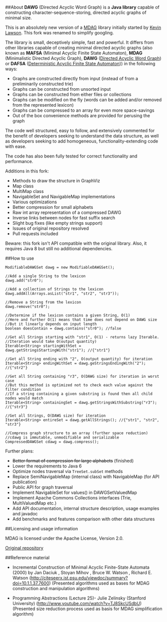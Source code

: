 ##About
**DAWG** (Directed Acyclic Word Graph) is a **Java library** capable of constructing character-sequence-storing, directed acyclic graphs of minimal size.

This is an absolutely new version of a [MDAG](https://github.com/klawson88/MDAG) library initially started by [Kevin Lawson](https://github.com/klawson88). This fork was renamed to simplify googling.

The library is small, deceptively simple, fast and powerful. It differs from other libraries capable of creating minimal directed acyclic graphs
(also known as **MAFSA** (Minimal Acyclic Finite State Automaton), **MDAG** (Minimalistic Directed Acyclic Graph), **DAWG** ([Directed Acyclic Word Graph](https://en.wikipedia.org/wiki/Directed_acyclic_word_graph)) or **DAFSA** ([Deterministic Acyclic Finite State Automaton](https://en.wikipedia.org/wiki/Deterministic_acyclic_finite_state_automaton))) in the following ways:

- Graphs are constructed directly from input (instead of from a preliminarily constructed trie)
- Graphs can be constructed from unsorted input
- Graphs can be constructed from either files or collections
- Graphs can be modified on the fly (words can be added and/or removed from the represented lexicon)
- Graphs can be compressed to an array for even more space-savings
- Out of the box convenience methods are provided for perusing the graph

The code well structured, easy to follow, and extensively commented for the
benefit of developers seeking to understand the data structure, as well as
developers seeking to add homogeneous, functionality-extending code with ease.

The code has also been fully tested for correct functionality and performance.

Additions in this fork:

- Methods to draw the structure in GraphViz
- Map class
- MultiMap class
- NavigableSet and NavigableMap implementations
- Various optimizations
- Better compression for small alphabets
- Raw int array representation of a compressed DAWG
- Inverse links between nodes for fast suffix search
- Slight bug fixes (like empty strings support)
- Issues of original repository resolved
- Pull requests included

Beware: this fork isn't API compatible with the original library. Also, it requires Java 8 but still no additional dependencies.

##How to use

    ModifiableDAWGSet dawg = new ModifiableDAWGSet();
    
    //Add a single String to the lexicon
    dawg.add("str0");
    
    //Add a collection of Strings to the lexicon
    dawg.addAll(Arrays.asList("str1", "str2", "str3"));
    
    //Remove a String from the lexicon
    dawg.remove("str0");
    
    //Determine if the lexicon contains a given String, O(1)
    //Here and further O(1) means that time does not depend on DAWG size
    //But it linearly depends on input length
    boolean doesContain = dawg.contains("str0"); //false
    
    //Get all Strings starting with "str1", O(1) - returns lazy Iterable.
    //Iteration would take O(output quantity)
    Iterable<String> startingWithSet = dawg.getStringsStartingWith("str1"); //{"str1"}

    //Get all String ending with "2", O(output quantity) for iteration
    Iterable<String> endingWithSet = dawg.geStringsEndingWith("2"); //{"str2"}
    
    //Get all String containing "r3", O(DAWG size) for iteration in worst case
    //But this method is optimized not to check each value against the filter condition
    //If a string containing a given substring is found then all child nodes would match
    Iterable<String> containingSet = dawg.getStringsWithSubstring("r3"); //{"str3"}
    
    //Get all Strings, O(DAWG size) for iteration
    Iterable<String> entireSet = dawg.getAllStrings(); //{"str1", "str2", "str3"}
    
    //Compress graph structure to an array (further space reduction)
    //cdawg is immutable, unmodifiable and serializable
    CompressedDAWGSet cdawg = dawg.compress();

Further plans:

- ~~Better format of compression for large alphabets~~ (finished)
- Lower the requirements to Java 6
- Optimize nodes traversal via `TreeSet.subSet` methods
- Replace SemiNavigableMap (internal class) with NavigableMap (for API publication)
- Public API for graph traversal
- Implement NavigableSet for values() in DAWGSetValuedMap
- Implement Apache Commons Collections interfaces (Trie, MultiValuedMap etc.)
- Add API documentation, internal structure description, usage examples and javadoc
- Add benchmarks and features comparison with other data structures

##Licensing and usage information

MDAG is licensed under the Apache License, Version 2.0.

[Original repository](https://github.com/klawson88/MDAG)

##Reference material

- Incremental Construction of Minimal Acyclic Finite-State Automata (2000) by Jan Daciuk , Stoyan Mihov , Bruce W. Watson , Richard E. Watson
  (http://citeseerx.ist.psu.edu/viewdoc/summary?doi=10.1.1.37.7600)
  (Presented algorithms used as bases for MDAG construction and manipulation algorithms)
  
- Programming Abstractions (Lecture 25)- Julie Zelinsky (Stanford University)
  (http://www.youtube.com/watch?v=TJ8SkcUSdbU)
  (Presented size reduction process used as basis for MDAG simplification algorithm)
